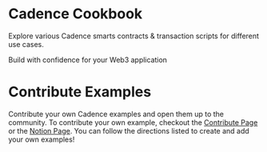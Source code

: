 # Cadence Cookbook

Explore various Cadence smarts contracts & transaction scripts for different use cases.

Build with confidence for your Web3 application


# Contribute Examples

Contribute your own Cadence examples and open them up to the community. To contribute your own example, checkout the [Contribute Page](contribute.md) or the [Notion Page](https://glen-bergamot-ea7.notion.site/Contributing-To-Open-Cadence-61769df25fc6451ea316dcedf1fb4faa
). You can follow the directions listed to create and add your own examples! 

